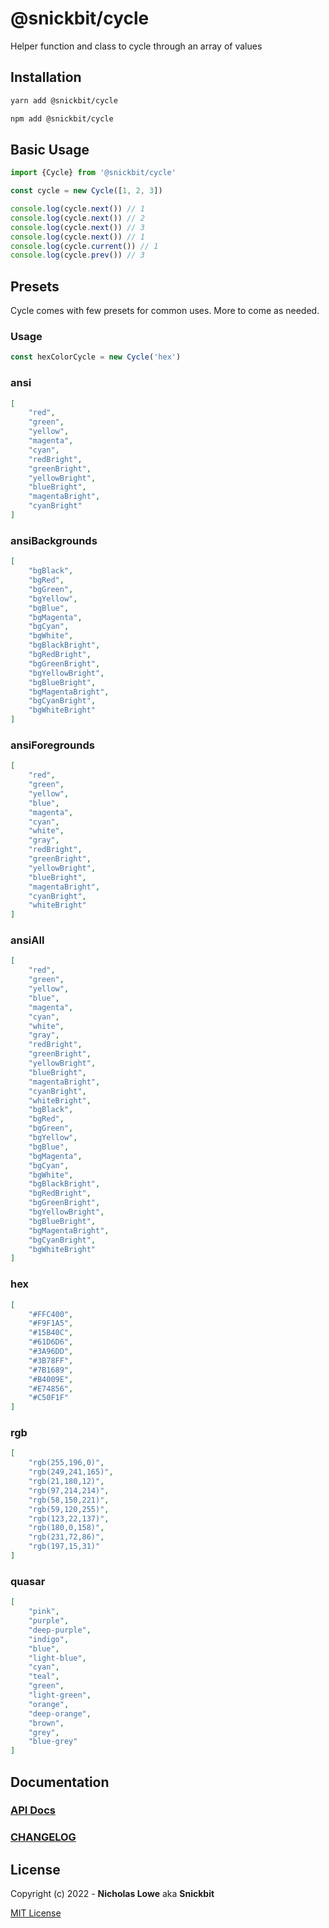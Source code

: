 # @snickbit/cycle

<!--START_SECTION:readmes-description-->

Helper function and class to cycle through an array of values

<!--END_SECTION:readmes-description-->

## Installation

```bash
yarn add @snickbit/cycle
```

```bash
npm add @snickbit/cycle
```

## Basic Usage

```js
import {Cycle} from '@snickbit/cycle'

const cycle = new Cycle([1, 2, 3])

console.log(cycle.next()) // 1
console.log(cycle.next()) // 2
console.log(cycle.next()) // 3
console.log(cycle.next()) // 1
console.log(cycle.current()) // 1
console.log(cycle.prev()) // 3
```

## Presets

Cycle comes with few presets for common uses. More to come as needed.

### Usage

```js
const hexColorCycle = new Cycle('hex')
```

### ansi

```json
[
	"red",
	"green",
	"yellow",
	"magenta",
	"cyan",
	"redBright",
	"greenBright",
	"yellowBright",
	"blueBright",
	"magentaBright",
	"cyanBright"
]
```

### ansiBackgrounds

```json
[
	"bgBlack",
	"bgRed",
	"bgGreen",
	"bgYellow",
	"bgBlue",
	"bgMagenta",
	"bgCyan",
	"bgWhite",
	"bgBlackBright",
	"bgRedBright",
	"bgGreenBright",
	"bgYellowBright",
	"bgBlueBright",
	"bgMagentaBright",
	"bgCyanBright",
	"bgWhiteBright"
]
```

### ansiForegrounds

```json
[
	"red",
	"green",
	"yellow",
	"blue",
	"magenta",
	"cyan",
	"white",
	"gray",
	"redBright",
	"greenBright",
	"yellowBright",
	"blueBright",
	"magentaBright",
	"cyanBright",
	"whiteBright"
]
```

### ansiAll

```json
[
	"red",
	"green",
	"yellow",
	"blue",
	"magenta",
	"cyan",
	"white",
	"gray",
	"redBright",
	"greenBright",
	"yellowBright",
	"blueBright",
	"magentaBright",
	"cyanBright",
	"whiteBright",
	"bgBlack",
	"bgRed",
	"bgGreen",
	"bgYellow",
	"bgBlue",
	"bgMagenta",
	"bgCyan",
	"bgWhite",
	"bgBlackBright",
	"bgRedBright",
	"bgGreenBright",
	"bgYellowBright",
	"bgBlueBright",
	"bgMagentaBright",
	"bgCyanBright",
	"bgWhiteBright"
]
```

### hex

```json
[
	"#FFC400",
	"#F9F1A5",
	"#15B40C",
	"#61D6D6",
	"#3A96DD",
	"#3B78FF",
	"#7B1689",
	"#B4009E",
	"#E74856",
	"#C50F1F"
]
```

### rgb

```json
[
	"rgb(255,196,0)",
	"rgb(249,241,165)",
	"rgb(21,180,12)",
	"rgb(97,214,214)",
	"rgb(58,150,221)",
	"rgb(59,120,255)",
	"rgb(123,22,137)",
	"rgb(180,0,158)",
	"rgb(231,72,86)",
	"rgb(197,15,31)"
]
```

### quasar

```json
[
	"pink",
	"purple",
	"deep-purple",
	"indigo",
	"blue",
	"light-blue",
	"cyan",
	"teal",
	"green",
	"light-green",
	"orange",
	"deep-orange",
	"brown",
	"grey",
	"blue-grey"
]
```

## Documentation

### [API Docs](https://github.com/snickbit/snickbit.js/blob/main/packages/cycle/README.md)

### [CHANGELOG](https://github.com/snickbit/snickbit.js/blob/main/packages/cycle/CHANGELOG.md)

## License

Copyright (c) 2022 - **Nicholas Lowe** aka **Snickbit**

[MIT License](https://github.com/snickbit/snickbit.js/blob/main/LICENSE)
